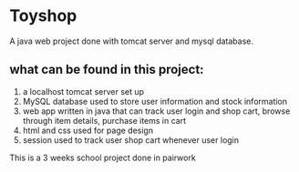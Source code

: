 # Toyshop

A java web project done with tomcat server and mysql database.

## what can be found in this project:
1. a localhost tomcat server set up
2. MySQL database used to store user information and stock information
3. web app written in java that can track user login and shop cart, browse through item details, purchase items in cart 
4. html and css used for page design
5. session used to track user shop cart whenever user login

This is a 3 weeks school project done in pairwork

